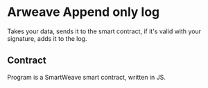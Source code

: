 # Arweave Append only log

Takes your data, sends it to the smart contract, if it's valid with your signature, adds it to the log.

## Contract

Program is a SmartWeave smart contract, written in JS.

